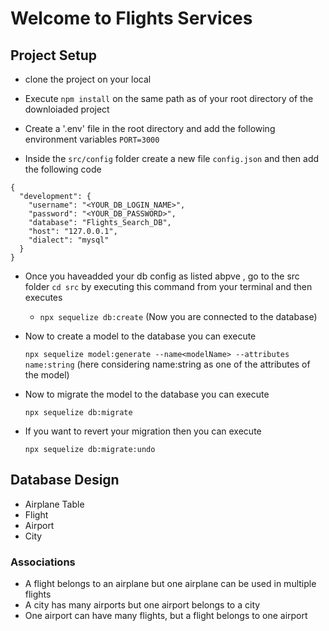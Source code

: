 # Welcome to Flights Services

## Project Setup

- clone the project on your local
- Execute `npm install` on the same path as of your root directory of the downloiaded project
- Create a '.env' file in the root directory and add the following environment variables 
    `PORT=3000`

- Inside the `src/config` folder create a new file `config.json` and then add the following code
````
{
  "development": {
    "username": "<YOUR_DB_LOGIN_NAME>",
    "password": "<YOUR_DB_PASSWORD>",
    "database": "Flights_Search_DB",
    "host": "127.0.0.1",
    "dialect": "mysql"
  }
}

````

- Once you haveadded your db config as listed abpve , go to the src folder `cd src` by executing this command from your terminal and then executes
    - `npx sequelize db:create` (Now you are connected to the database)

- Now to create a model to the database you can execute

    `npx sequelize model:generate --name<modelName> --attributes name:string`
    (here considering name:string as one of the attributes of the model)
- Now to migrate the model to the database you can execute
  
   `npx sequelize db:migrate`
- If you want to revert your migration then you can execute

    `npx sequelize db:migrate:undo`

## Database Design

- Airplane Table
- Flight
- Airport
- City

### Associations
- A flight belongs to an airplane but one airplane can be used in multiple flights
- A city has many airports but one airport belongs to a city
- One airport can have many flights, but a flight belongs to one airport